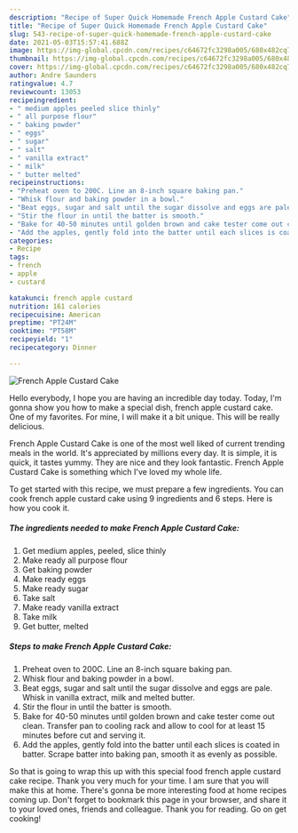 ```yaml
---
description: "Recipe of Super Quick Homemade French Apple Custard Cake"
title: "Recipe of Super Quick Homemade French Apple Custard Cake"
slug: 543-recipe-of-super-quick-homemade-french-apple-custard-cake
date: 2021-05-03T15:57:41.688Z
image: https://img-global.cpcdn.com/recipes/c64672fc3298a005/680x482cq70/french-apple-custard-cake-recipe-main-photo.jpg
thumbnail: https://img-global.cpcdn.com/recipes/c64672fc3298a005/680x482cq70/french-apple-custard-cake-recipe-main-photo.jpg
cover: https://img-global.cpcdn.com/recipes/c64672fc3298a005/680x482cq70/french-apple-custard-cake-recipe-main-photo.jpg
author: Andre Saunders
ratingvalue: 4.7
reviewcount: 13053
recipeingredient:
- " medium apples peeled slice thinly"
- " all purpose flour"
- " baking powder"
- " eggs"
- " sugar"
- " salt"
- " vanilla extract"
- " milk"
- " butter melted"
recipeinstructions:
- "Preheat oven to 200C. Line an 8-inch square baking pan."
- "Whisk flour and baking powder in a bowl."
- "Beat eggs, sugar and salt until the sugar dissolve and eggs are pale. Whisk in vanilla extract, milk and melted butter."
- "Stir the flour in until the batter is smooth."
- "Bake for 40-50 minutes until golden brown and cake tester come out clean. Transfer pan to cooling rack and allow to cool for at least 15 minutes before cut and serving it."
- "Add the apples, gently fold into the batter until each slices is coated in batter. Scrape batter into baking pan, smooth it as evenly as possible."
categories:
- Recipe
tags:
- french
- apple
- custard

katakunci: french apple custard 
nutrition: 161 calories
recipecuisine: American
preptime: "PT24M"
cooktime: "PT58M"
recipeyield: "1"
recipecategory: Dinner

---
```



![French Apple Custard Cake](https://img-global.cpcdn.com/recipes/c64672fc3298a005/680x482cq70/french-apple-custard-cake-recipe-main-photo.jpg)

Hello everybody, I hope you are having an incredible day today. Today, I'm gonna show you how to make a special dish, french apple custard cake. One of my favorites. For mine, I will make it a bit unique. This will be really delicious.

French Apple Custard Cake is one of the most well liked of current trending meals in the world. It's appreciated by millions every day. It is simple, it is quick, it tastes yummy. They are nice and they look fantastic. French Apple Custard Cake is something which I've loved my whole life.




To get started with this recipe, we must prepare a few ingredients. You can cook french apple custard cake using 9 ingredients and 6 steps. Here is how you cook it.

<!--inarticleads1-->

##### The ingredients needed to make French Apple Custard Cake:

1. Get  medium apples, peeled, slice thinly
1. Make ready  all purpose flour
1. Get  baking powder
1. Make ready  eggs
1. Make ready  sugar
1. Take  salt
1. Make ready  vanilla extract
1. Take  milk
1. Get  butter, melted




<!--inarticleads2-->

##### Steps to make French Apple Custard Cake:

1. Preheat oven to 200C. Line an 8-inch square baking pan.
1. Whisk flour and baking powder in a bowl.
1. Beat eggs, sugar and salt until the sugar dissolve and eggs are pale. Whisk in vanilla extract, milk and melted butter.
1. Stir the flour in until the batter is smooth.
1. Bake for 40-50 minutes until golden brown and cake tester come out clean. Transfer pan to cooling rack and allow to cool for at least 15 minutes before cut and serving it.
1. Add the apples, gently fold into the batter until each slices is coated in batter. Scrape batter into baking pan, smooth it as evenly as possible.




So that is going to wrap this up with this special food french apple custard cake recipe. Thank you very much for your time. I am sure that you will make this at home. There's gonna be more interesting food at home recipes coming up. Don't forget to bookmark this page in your browser, and share it to your loved ones, friends and colleague. Thank you for reading. Go on get cooking!
